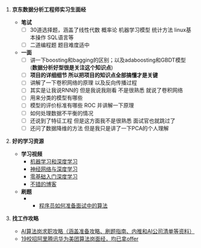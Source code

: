 1. **京东数据分析工程师实习生面经**
    - **笔试**
        + [ ] 30道选择题，涵盖了线性代数 概率论 机器学习模型 统计方法 linux基本操作 SQL语言等
        + [ ] 二道编程题 题目难度适中
    - **一面**
        - [ ] 讲一下boosting和bagging的区别；以及adaboosting和GBDT模型(**数据分析好型很是关注这个知识点**)
        + [ ] **项目的详细细节 所以把项目的知识点全部搞懂才是关键**
        + [ ] 讲解了一下卷积网络的原理 以及反向传播过程
        + [ ] 其实是让我说RNN的 但是我说我刚看 不是很熟悉 就说了卷积网络
        + [ ] 用来分类的模型有哪些
        + [ ] 模型的评价标准有哪些 ROC 并讲解一下原理
        + [ ] 如何处理数据不平衡的情况
        + [ ] 还说到了特征工程 但是这方面我不是很熟悉 面试官也就跳过了
        + [ ] 还问了数据降维的方法 但是我只是讲了一下PCA的个人理解 

2. **好的学习资源**
    - **学习视频**
        + [机器学习和深度学习](<https://ai.yanxishe.com/page/blogDetail/9468>)
        + [神经网络与深度学习](https://nndl.github.io/)
        + [零基础入门深度学习](https://www.zybuluo.com/hanbingtao/note/433855)
        + [不错的博客](https://www.cnblogs.com/maybe2030/p/4665837.html)
    - **刷题**
        + - [程序员如何准备面试中的算法](<https://wizardforcel.gitbooks.io/the-art-of-programming-by-july/content/00.01.html>)

3. **找工作攻略**
    + [AI算法岗求职攻略（涵盖准备攻略、刷题指南、内推和AI公司清单等资料）](https://github.com/amusi/AI-Job-Notes)
    + [19校招阿里腾讯华为美团算法岗面经，均已拿offer](https://zhuanlan.zhihu.com/p/43981585)


